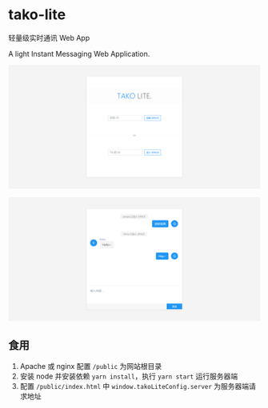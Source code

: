 # tako-lite

轻量级实时通讯 Web App

A light Instant Messaging Web Application.

![](./docs/1.png)

![](./docs/2.png)

## 食用

1. Apache 或 nginx 配置 `/public` 为网站根目录
2. 安装 node 并安装依赖 `yarn install`，执行 `yarn start` 运行服务器端
3. 配置 `/public/index.html` 中 `window.takoLiteConfig.server` 为服务器端请求地址
